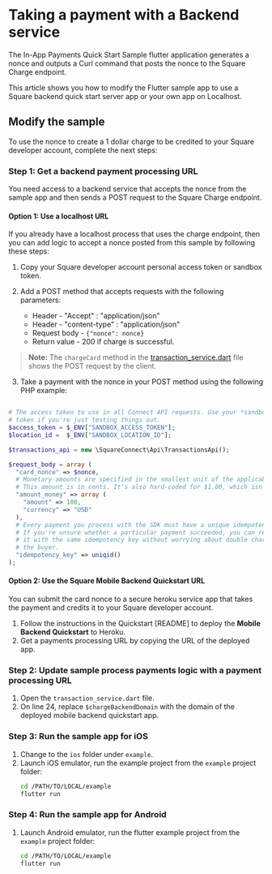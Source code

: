 # Taking a payment with a Backend service

The In-App Payments Quick Start Sample flutter application generates a nonce and 
outputs a Curl command that posts the nonce to the Square Charge endpoint.

This article shows you how to modify the Flutter sample app to use a Square backend quick
start server app or your own app on Localhost.


## Modify the sample
To use the nonce to create a 1 dollar charge to be credited to your Square developer
account, complete the next steps:

### Step 1: Get a backend payment processing URL   
You need access to a backend service that accepts the nonce from the sample app and 
then sends a POST request to the Square Charge endpoint.

#### Option 1: Use a localhost URL
If you already have a localhost process that uses the charge endpoint, then you can 
add logic to accept a nonce posted from this sample by following these steps: 
1. Copy your Square developer account personal access token or sandbox token.
1. Add a POST method that accepts requests with the following parameters:

   * Header - "Accept" : "application/json" 
   * Header -  "content-type" : "application/json"
   * Request body -  `{"nonce": nonce}`
   * Return value -  200 if charge is successful.

  >**Note:** The `chargeCard` method in the [transaction_service.dart](./lib/transaction_service.dart) file shows the 
  POST request by the client.

3. Take a payment with the nonce in your POST method using the following PHP example:
  ```php

# The access token to use in all Connect API requests. Use your *sandbox* access
# token if you're just testing things out.
$access_token = $_ENV["SANDBOX_ACCESS_TOKEN"];
$location_id =  $_ENV["SANDBOX_LOCATION_ID"];

  $transactions_api = new \SquareConnect\Api\TransactionsApi();

  $request_body = array (
    "card_nonce" => $nonce,
    # Monetary amounts are specified in the smallest unit of the applicable currency.
    # This amount is in cents. It's also hard-coded for $1.00, which isn't very useful.
    "amount_money" => array (
      "amount" => 100,
      "currency" => "USD"
    ),
    # Every payment you process with the SDK must have a unique idempotency key.
    # If you're unsure whether a particular payment succeeded, you can reattempt
    # it with the same idempotency key without worrying about double charging
    # the buyer.
    "idempotency_key" => uniqid()
  );
  ```

#### Option 2: Use the Square Mobile Backend Quickstart URL
You can submit the card nonce to a secure heroku service app that takes the payment and 
credits it to your Square developer account. 
1. Follow the instructions in the Quickstart [README] to deploy the **Mobile Backend Quickstart** to Heroku. 
1. Get a payments processing URL by copying the URL of the deployed app.

### Step 2: Update sample process payments logic with a payment processing URL

1. Open the `transaction_service.dart` file.
1. On line 24, replace `$chargeBackendDomain` with the domain of the
deployed mobile backend quickstart app.


### Step 3: Run the sample app for iOS

1. Change to the `ios` folder under `example`.
1. Launch iOS emulator, run the example project from the `example` project folder: 
    ```bash
    cd /PATH/TO/LOCAL/example
    flutter run
    ```

### Step 4: Run the sample app for Android

1. Launch Android emulator, run the flutter example project from the `example` project folder:
    ```bash
    cd /PATH/TO/LOCAL/example
    flutter run
    ```
